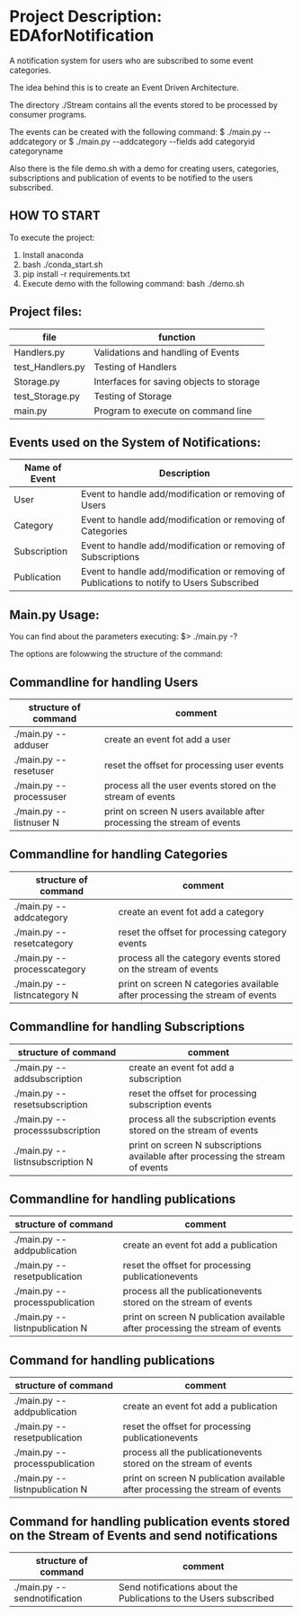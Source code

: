 # Project Description: EDAforNotification
A notification system for users who are subscribed to some event categories.

The idea behind this is to create an Event Driven Architecture.

The directory ./Stream contains all the events stored to be processed by consumer programs.

The events can be created with the following command:
$  ./main.py --addcategory 
 or
$  ./main.py --addcategory --fields add categoryid categoryname

Also there is the file demo.sh with a demo for creating users, categories, subscriptions and publication of events to be notified to the users subscribed.


## HOW TO START

To execute the project:
1) Install anaconda
2) bash ./conda_start.sh
3) pip install -r requirements.txt
4) Execute demo with the following command: bash ./demo.sh

## Project files:

|    file        |           function                      |
|----------------|-----------------------------------------|
|Handlers.py     | Validations and handling of Events      |
|test_Handlers.py| Testing of Handlers                     |
|Storage.py      | Interfaces for saving objects to storage|
|test_Storage.py | Testing of Storage                      |
|main.py         | Program to execute on command line      |

## Events used on the System of Notifications:

| Name of Event | Description                                                                                |
|---------------|--------------------------------------------------------------------------------------------|
| User          | Event to handle add/modification or removing of Users                                      |
| Category      | Event to handle add/modification or removing of Categories                                 |
| Subscription  | Event to handle add/modification or removing of Subscriptions                              |
| Publication   | Event to handle add/modification or removing of Publications to notify to Users Subscribed |



## Main.py Usage:

You can find about the parameters executing:
$> ./main.py -?

The options are folowwing the structure of the command:

## Commandline for handling Users

| structure of command       |      comment                                                            |
|----------------------------|-------------------------------------------------------------------------|
| ./main.py --adduser        | create an event fot add a user                                          |
| ./main.py --resetuser      | reset the offset for processing user events                             |
| ./main.py --processuser    | process all the user events stored on the stream of events              |
| ./main.py --listnuser  N   | print on screen N users available after processing the stream of events |

## Commandline for handling Categories

| structure of command           |      comment                                                                 |
|--------------------------------|------------------------------------------------------------------------------|
| ./main.py --addcategory        | create an event fot add a category                                           |
| ./main.py --resetcategory      | reset the offset for processing category events                              |
| ./main.py --processcategory    | process all the category events stored on the stream of events               |
| ./main.py --listncategory  N   | print on screen N categories available after processing the stream of events |


## Commandline for handling Subscriptions

| structure of command               |      comment                                                                    |
|------------------------------------|---------------------------------------------------------------------------------|
| ./main.py --addsubscription        | create an event fot add a subscription                                          |
| ./main.py --resetsubscription      | reset the offset for processing subscription events                             |
| ./main.py --processsubscription    | process all the subscription events stored on the stream of events              |
| ./main.py --listnsubscription  N   | print on screen N subscriptions available after processing the stream of events |


## Commandline for handling publications

| structure of command               |      comment                                                                    |
|------------------------------------|---------------------------------------------------------------------------------|
| ./main.py --addpublication         | create an event fot add a publication                                           |
| ./main.py --resetpublication       | reset the offset for processing publicationevents                               |
| ./main.py --processpublication     | process all the publicationevents stored on the stream of events                |
| ./main.py --listnpublication N     | print on screen N publication available after processing the stream of events   |



## Command for handling publications

| structure of command               |      comment                                                                    |
|------------------------------------|---------------------------------------------------------------------------------|
| ./main.py --addpublication         | create an event fot add a publication                                           |
| ./main.py --resetpublication       | reset the offset for processing publicationevents                               |
| ./main.py --processpublication     | process all the publicationevents stored on the stream of events                |
| ./main.py --listnpublication N     | print on screen N publication available after processing the stream of events   |


## Command for handling publication events stored on the Stream of Events and send notifications

| structure of command               |      comment                                                                    |
|------------------------------------|---------------------------------------------------------------------------------|
| ./main.py --sendnotification       | Send notifications about the Publications to the Users subscribed               |

